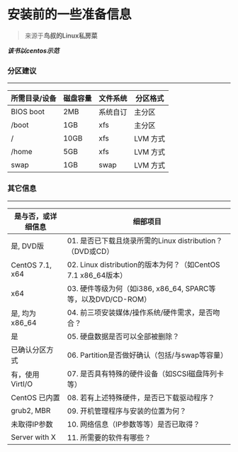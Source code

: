 安装前的一些准备信息
=============

> 来源于**鸟叔的Linux私房菜**

***该书以centos示范***

### 分区建议
-------
| 所需目录/设备 | 磁盘容量 | 文件系统 | 分区格式 | 
| --- | --- | --- | --- | 
| BIOS boot | 2MB | 系统自订 | 主分区 | 
| /boot | 1GB | xfs | 主分区 | 
| / | 10GB | xfs | LVM 方式 | 
| /home | 5GB | xfs | LVM 方式 | 
| swap | 1GB | swap | LVM 方式 |

### 其它信息
----------
| 是与否，或详细信息 | 细部项目 |
| --- | --- |
| 是, DVD版 | 01\. 是否已下载且烧录所需的Linux distribution？（DVD或CD） |
| CentOS 7.1, x64 | 02\. Linux distribution的版本为何？（如CentOS 7.1 x86_64版本） |
| x64 | 03\. 硬件等级为何（如i386, x86_64, SPARC等等，以及DVD/CD-ROM） |
| 是, 均为x86_64 | 04\. 前三项安装媒体/操作系统/硬件需求，是否吻合？ |
| 是 | 05\. 硬盘数据是否可以全部被删除？ |
| 已确认分区方式 | 06\. Partition是否做好确认（包括/与swap等容量） | 硬盘数量: 1颗40GB硬盘，并使用 GPT 分区表 BIOS boot （2MB） /boot （1GB） / （10GB） /home （5GB） swap （1GB） |
| 有，使用 VirtI/O | 07\. 是否具有特殊的硬件设备（如SCSI磁盘阵列卡等） |
| CentOS 已内置 | 08\. 若有上述特殊硬件，是否已下载驱动程序？ |
| grub2, MBR | 09\. 开机管理程序与安装的位置为何？ |
| 未取得IP参数 | 10\. 网络信息（IP参数等等）是否已取得？ | 未取得IP的情况下，可以套用如下的IP参数：是否使用DHCP：无 IP:192.168.1.100 子遮罩网络：255.255.255.0 主机名称：study.centos.vbird |
| Server with X | 11\. 所需要的软件有哪些？ |
